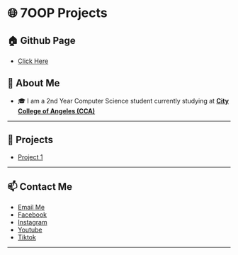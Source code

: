 # 🌐 7OOP Projects

## 🏠 Github Page
- [Click Here](https://dbuccat24-0032.github.io/DBUCCAT-7OOP/)

## 📖 About Me
- 🎓 I am a 2nd Year Computer Science student currently studying at [**City College of Angeles (CCA)**](https://www.facebook.com/CityCollegeOfAngeles)

---

## 🚀 Projects
- [Project 1]()

---

## 📫 Contact Me
- [Email Me](mailto:dbuccat24-0032@cca.edu.ph)
- [Facebook](https://www.facebook.com/danielrobbuccat/)
- [Instagram](https://www.instagram.com/danielrobbuccat/)
- [Youtube](https://youtube.com/@DanroTheGamer) 
- [Tiktok](https://www.tiktok.com/@danielrobertbuccat)

---
